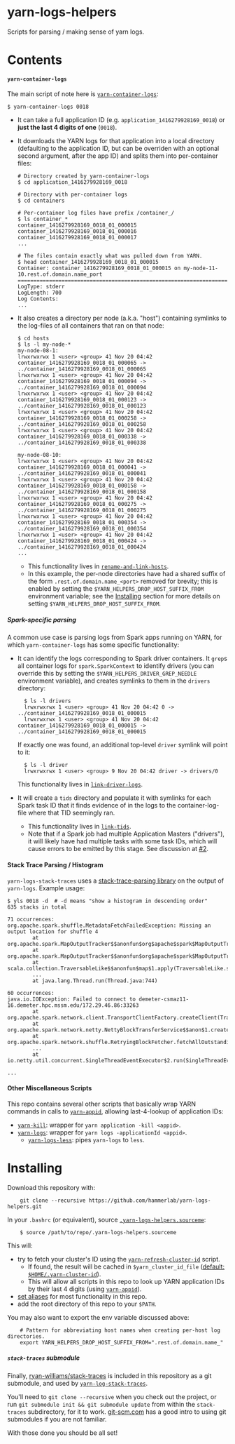 yarn-logs-helpers
=================
Scripts for parsing / making sense of yarn logs.

# Contents
#### `yarn-container-logs`
The main script of note here is [`yarn-container-logs`](https://github.com/hammerlab/yarn-logs-helpers/blob/master/yarn-container-logs):

```
$ yarn-container-logs 0018
```

*  It can take a full application ID (e.g. `application_1416279928169_0018`) or **just the last 4 digits of one** (`0018`).
*  It downloads the YARN logs for that application into a local directory (defaulting to the application ID, but can be overriden with an optional second argument, after the app ID) and splits them into per-container files:

    ```
    # Directory created by yarn-container-logs
    $ cd application_1416279928169_0018

    # Directory with per-container logs
    $ cd containers

    # Per-container log files have prefix /container_/
    $ ls container_*
    container_1416279928169_0018_01_000015
    container_1416279928169_0018_01_000016
    container_1416279928169_0018_01_000017
    ...

    # The files contain exactly what was pulled down from YARN.
    $ head container_1416279928169_0018_01_000015
    Container: container_1416279928169_0018_01_000015 on my-node-11-10.rest.of.domain.name_port
    ===================================================================================================
    LogType: stderr
    LogLength: 700
    Log Contents:
    ...
    ```

* It also creates a directory per node (a.k.a. "host") containing symlinks to the log-files of all containers that ran on that node:

    ```
    $ cd hosts
    $ ls -l my-node-*
    my-node-08-1:
    lrwxrwxrwx 1 <user> <group> 41 Nov 20 04:42 container_1416279928169_0018_01_000065 -> ../container_1416279928169_0018_01_000065
    lrwxrwxrwx 1 <user> <group> 41 Nov 20 04:42 container_1416279928169_0018_01_000094 -> ../container_1416279928169_0018_01_000094
    lrwxrwxrwx 1 <user> <group> 41 Nov 20 04:42 container_1416279928169_0018_01_000123 -> ../container_1416279928169_0018_01_000123
    lrwxrwxrwx 1 <user> <group> 41 Nov 20 04:42 container_1416279928169_0018_01_000258 -> ../container_1416279928169_0018_01_000258
    lrwxrwxrwx 1 <user> <group> 41 Nov 20 04:42 container_1416279928169_0018_01_000338 -> ../container_1416279928169_0018_01_000338

    my-node-08-10:
    lrwxrwxrwx 1 <user> <group> 41 Nov 20 04:42 container_1416279928169_0018_01_000041 -> ../container_1416279928169_0018_01_000041
    lrwxrwxrwx 1 <user> <group> 41 Nov 20 04:42 container_1416279928169_0018_01_000158 -> ../container_1416279928169_0018_01_000158
    lrwxrwxrwx 1 <user> <group> 41 Nov 20 04:42 container_1416279928169_0018_01_000275 -> ../container_1416279928169_0018_01_000275
    lrwxrwxrwx 1 <user> <group> 41 Nov 20 04:42 container_1416279928169_0018_01_000354 -> ../container_1416279928169_0018_01_000354
    lrwxrwxrwx 1 <user> <group> 41 Nov 20 04:42 container_1416279928169_0018_01_000424 -> ../container_1416279928169_0018_01_000424
    ...
    ```

    * This functionality lives in [`rename-and-link-hosts`](https://github.com/hammerlab/yarn-logs-helpers/blob/master/rename-and-link-hosts).
    * In this example, the per-node directories have had a shared suffix of the form `.rest.of.domain.name_<port>` removed for brevity; this is enabled by setting the `$YARN_HELPERS_DROP_HOST_SUFFIX_FROM` environment variable; see the [Installing](#installing) section for more details on setting `$YARN_HELPERS_DROP_HOST_SUFFIX_FROM`.

##### Spark-specific parsing
A common use case is parsing logs from Spark apps running on YARN, for which `yarn-container-logs` has some specific functionality:
* It can identify the logs corresponding to Spark driver containers. It `grep`s all container logs for `spark.SparkContext` to identify drivers (you can override this by setting the `$YARN_HELPERS_DRIVER_GREP_NEEDLE` environment variable), and creates symlinks to them in the `drivers` directory:

        $ ls -l drivers
        lrwxrwxrwx 1 <user> <group> 41 Nov 20 04:42 0 -> ../container_1416279928169_0018_01_000015
        lrwxrwxrwx 1 <user> <group> 41 Nov 20 04:42 container_1416279928169_0018_01_000015 -> ../container_1416279928169_0018_01_000015

    If exactly one was found, an additional top-level `driver` symlink will point to it:

        $ ls -l driver
        lrwxrwxrwx 1 <user> <group> 9 Nov 20 04:42 driver -> drivers/0

    This functionality lives in [`link-driver-logs`](https://github.com/hammerlab/yarn-logs-helpers/blob/master/link-driver-logs).

* It will create a `tids` directory and populate it with symlinks for each Spark task ID that it finds evidence of in the logs to the container-log-file where that TID seemingly ran.
    * This functionality lives in [`link-tids`](https://github.com/hammerlab/yarn-logs-helpers/blob/master/link-tids).
    * Note that if a Spark job had multiple Application Masters ("drivers"), it will likely have had multiple tasks with some task IDs, which will cause errors to be emitted by this stage. See discussion at [#2](https://github.com/hammerlab/yarn-logs-helpers/issues/2#issuecomment-63861447).

#### Stack Trace Parsing / Histogram
`yarn-logs-stack-traces` uses a [stack-trace-parsing library](https://github.com/ryan-williams/stack-traces) on the output of `yarn-logs`. Example usage:
```
$ yls 0018 -d  # -d means "show a histogram in descending order"
635 stacks in total

71 occurrences:
org.apache.spark.shuffle.MetadataFetchFailedException: Missing an output location for shuffle 4
        at org.apache.spark.MapOutputTracker$$anonfun$org$apache$spark$MapOutputTracker$$convertMapStatuses$1.apply(MapOutputTracker.scala:386)
        at org.apache.spark.MapOutputTracker$$anonfun$org$apache$spark$MapOutputTracker$$convertMapStatuses$1.apply(MapOutputTracker.scala:383)
        at scala.collection.TraversableLike$$anonfun$map$1.apply(TraversableLike.scala:244)
        ...
        at java.lang.Thread.run(Thread.java:744)

60 occurrences:
java.io.IOException: Failed to connect to demeter-csmaz11-16.demeter.hpc.mssm.edu/172.29.46.86:33263
        at org.apache.spark.network.client.TransportClientFactory.createClient(TransportClientFactory.java:141)
        at org.apache.spark.network.netty.NettyBlockTransferService$$anon$1.createAndStart(NettyBlockTransferService.scala:78)
        at org.apache.spark.network.shuffle.RetryingBlockFetcher.fetchAllOutstanding(RetryingBlockFetcher.java:140)
        ...
        at io.netty.util.concurrent.SingleThreadEventExecutor$2.run(SingleThreadEventExecutor.java:116)

...
```

#### Other Miscellaneous Scripts
This repo contains several other scripts that basically wrap YARN commands in calls to [`yarn-appid`](https://github.com/hammerlab/yarn-logs-helpers/blob/master/yarn-appid), allowing last-4-lookup of application IDs:
* [`yarn-kill`](https://github.com/hammerlab/yarn-logs-helpers/blob/master/yarn-kill): wrapper for `yarn application -kill <appid>`.
* [`yarn-logs`](https://github.com/hammerlab/yarn-logs-helpers/blob/master/yarn-logs): wrapper for `yarn logs -applicationId <appid>`.
    * [`yarn-logs-less`](https://github.com/hammerlab/yarn-logs-helpers/blob/master/yarn-logs-less): pipes `yarn-logs` to `less`.

# Installing
Download this repository with:

        git clone --recursive https://github.com/hammerlab/yarn-logs-helpers.git

In your `.bashrc` (or equivalent), source [`.yarn-logs-helpers.sourceme`](https://github.com/hammerlab/yarn-logs-helpers/blob/master/.yarn-logs-helpers.sourceme):

        $ source /path/to/repo/.yarn-logs-helpers.sourceme

This will:
* try to fetch your cluster's ID using the [`yarn-refresh-cluster-id`](https://github.com/hammerlab/yarn-logs-helpers/blob/master/yarn-refresh-cluster-id) script.
    * If found, the result will be cached in `$yarn_cluster_id_file` ([default: `$HOME/.yarn-cluster-id`](https://github.com/hammerlab/yarn-logs-helpers/blob/master/.yarn-logs-helpers.sourceme#L15)).
    * This will allow all scripts in this repo to look up YARN application IDs by their last 4 digits (using [`yarn-appid`](https://github.com/hammerlab/yarn-logs-helpers/blob/master/yarn-appid)).
* [set aliases](https://github.com/hammerlab/yarn-logs-helpers/blob/master/.yarn-logs-helpers.sourceme#L22-L31) for most functionality in this repo.
* add the root directory of this repo to your `$PATH`.

You may also want to export the env variable discussed above:

        # Pattern for abbreviating host names when creating per-host log directories.
        export YARN_HELPERS_DROP_HOST_SUFFIX_FROM=".rest.of.domain.name_"

##### `stack-traces` submodule
Finally, [ryan-williams/stack-traces](https://github.com/ryan-williams/stack-traces) is included in this repository as a git submodule, and used by [`yarn-log-stack-traces`](https://github.com/hammerlab/yarn-logs-helpers/blob/master/yarn-log-stack-traces).

You'll need to `git clone --recursive` when you check out the project, or run `git submodule init && git submodule update` from within the `stack-traces` subdirectory, for it to work. [git-scm.com](http://git-scm.com/book/en/v2/Git-Tools-Submodules#Cloning-a-Project-with-Submodules) has a good intro to using git submodules if you are not familiar.

With those done you should be all set!

